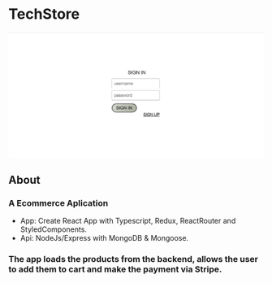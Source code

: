 # TechStore	
![](/app/src/assets/techstore.gif)
## About
### A Ecommerce Aplication
- App: Create React App with Typescript, Redux, ReactRouter and StyledComponents.
- Api: NodeJs/Express with MongoDB & Mongoose.
### The app loads the products from the backend, allows the user to add them to cart and make the payment via Stripe.






